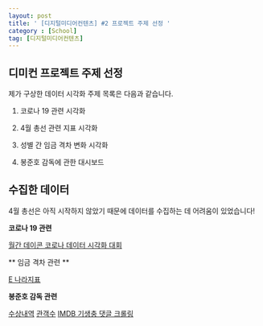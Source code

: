 ```yaml
---
layout: post
title: ' [디지털미디어컨텐츠] #2 프로젝트 주제 선정 '
category : [School]
tag: [디지털미디어컨텐츠]
---
```



## 디미컨 프로젝트 주제 선정 

제가 구상한 데이터 시각화 주제 목록은 다음과 같습니다. 


1. 코로나 19 관련 시각화  

2. 4월 총선 관련 지표 시각화

3. 성별 간 임금 격차 변화 시각화 

4. 봉준호 감독에 관한 대시보드 

## 수집한 데이터 

4월 총선은 아직 시작하지 않았기 때문에 데이터를 수집하는 데 어려움이 있었습니다! 
  
**코로나 19 관련**

[월간 데이콘 코로나 데이터 시각화 대회](https://dacon.io/m/competitions/official/235590/data/) 

** 임금 격차 관련 **

[E 나라지표](https://drive.google.com/open?id=1WK0n9xTUsQg_i9Y9gm6-1cGfOwo-Eana)


**봉준호 감독 관련**

[수상내역](https://drive.google.com/open?id=1K0toLEs2_tcgJ7sXeIA8anrK47jG3sTF)
[관객수](https://drive.google.com/open?id=1AboyyV8IGFNnJsIkm7K1XjWksidxU59L)
[IMDB 기생충 댓글 크롤링](https://drive.google.com/open?id=1LsfF3EWNIWfZ45BpLyUhmf-44xeJOAaj) 







